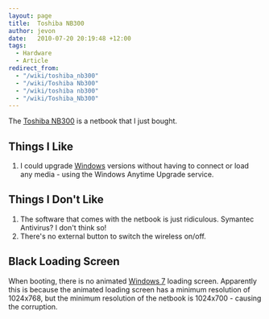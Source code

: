 ```yaml
---
layout: page
title:  Toshiba NB300
author: jevon
date:   2010-07-20 20:19:48 +12:00
tags:
  - Hardware
  - Article
redirect_from:
  - "/wiki/toshiba_nb300"
  - "/wiki/Toshiba Nb300"
  - "/wiki/toshiba nb300"
  - "/wiki/Toshiba_Nb300"
---
```


The [Toshiba NB300](Toshiba_NB300.md) is a netbook that I just bought.

## Things I Like
1. I could upgrade [Windows](Windows.md) versions without having to connect or load any media - using the Windows Anytime Upgrade service.

## Things I Don't Like
1. The software that comes with the netbook is just ridiculous. Symantec Antivirus? I don't think so!
1. There's no external button to switch the wireless on/off.

## Black Loading Screen
When booting, there is no animated [Windows 7](windows-7.md) loading screen. Apparently this is because the animated loading screen has a minimum resolution of 1024x768, but the minimum resolution of the netbook is 1024x700 - causing the corruption.
